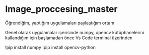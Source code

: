 # Image_proccesing_master
Öğrendiğim, yaptığım uygulamaları paylaştığım ortam

Genel olarak uygulamalar içerisinde numpy, opencv kütüphanelerini kullandığım için başlamadan önce
Vs Code terminal üzerinden

!pip install numpy
!pip install opencv-python
